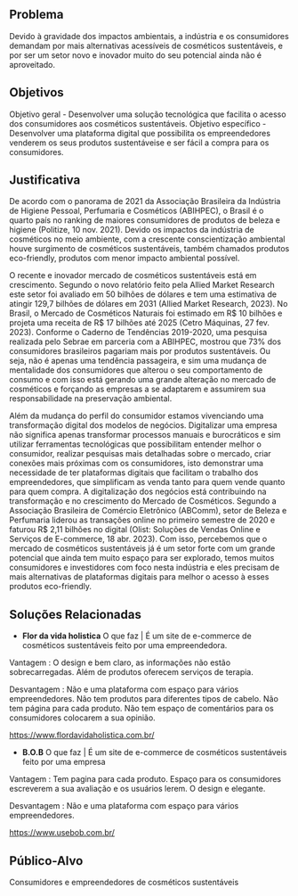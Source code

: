 
## Problema
Devido à gravidade dos impactos ambientais, a indústria e os consumidores demandam por mais alternativas acessíveis de cosméticos sustentáveis, e por ser um setor novo e inovador muito do seu potencial ainda não é aproveitado.



## Objetivos
Objetivo geral - Desenvolver uma solução tecnológica que facilita o acesso dos consumidores aos cosméticos sustentáveis.
Objetivo específico - Desenvolver uma plataforma digital que possibilita os empreendedores venderem os seus produtos sustentáveise e ser fácil a compra para os consumidores.


## Justificativa

De acordo com o panorama de 2021 da Associação Brasileira da Indústria de Higiene Pessoal, Perfumaria e Cosméticos (ABIHPEC), o Brasil é o quarto país no ranking de maiores consumidores de produtos de beleza e higiene (Politize, 10 nov. 2021). Devido os impactos da indústria de cosméticos no meio ambiente, com a crescente conscientização ambiental houve surgimento de cosméticos sustentáveis, também chamados produtos eco-friendly, produtos com menor impacto ambiental possível.

O recente e inovador mercado de cosméticos sustentáveis está em crescimento. Segundo o novo relatório feito pela Allied Market Research este setor foi avaliado em 50 bilhões de dólares e tem uma estimativa de atingir 129,7 bilhões de dólares em 2031 (Allied Market Research, 2023). No Brasil, o Mercado de Cosméticos Naturais foi estimado em R$ 10 bilhões e projeta uma receita de R$ 17 bilhões até 2025 (Cetro Máquinas, 27 fev. 2023). Conforme o Caderno de Tendências 2019-2020, uma pesquisa realizada pelo Sebrae em parceria com a ABIHPEC, mostrou que 73% dos consumidores brasileiros pagariam mais por produtos sustentáveis. Ou seja, não é apenas uma tendência passageira, e sim uma mudança de mentalidade dos consumidores que alterou o seu comportamento de consumo e com isso está gerando uma grande alteração no mercado de cosméticos e forçando as empresas a se adaptarem e assumirem sua responsabilidade na preservação ambiental.

Além da mudança do perfil do consumidor estamos vivenciando uma transformação digital dos modelos de negócios. Digitalizar uma empresa não significa apenas transformar processos manuais e burocráticos e sim utilizar ferramentas tecnológicas que possibilitam entender melhor o consumidor, realizar pesquisas mais detalhadas sobre o mercado, criar conexões mais próximas com os consumidores, isto demonstrar uma necessidade de ter plataformas digitais que facilitam o trabalho dos empreendedores, que simplificam as venda tanto para quem vende quanto para quem compra. A digitalização dos negócios está contribuindo na transformação e no crescimento do Mercado de Cosméticos. Segundo a Associação Brasileira de Comércio Eletrônico (ABComm), setor de Beleza e Perfumaria liderou as transações online no primeiro semestre de 2020 e faturou R$ 2,11 bilhões no digital (Olist: Soluções de Vendas Online e Serviços de E-commerce, 18 abr. 2023). Com isso, percebemos que o mercado de cosméticos sustentáveis já é um setor forte com um grande potencial que ainda tem muito espaço para ser explorado, temos muitos consumidores e investidores com foco nesta indústria e eles precisam de mais alternativas de plataformas digitais para melhor o acesso à esses produtos eco-friendly.





## Soluções Relacionadas
- **Flor da vida holistica**
 O que faz   | É um site de e-commerce de cosméticos sustentáveis feito por uma empreendedora.
 
 
 Vantagem : O design e bem claro, as informações não estão sobrecarregadas. Além de produtos oferecem serviços de terapia.  
 
 
 Desvantagem  : Não e uma plataforma com espaço para vários empreendedores. Não tem produtos para diferentes tipos de cabelo. Não tem página para cada produto. Não tem espaço de comentários para os consumidores colocarem a sua opinião.

 https://www.flordavidaholistica.com.br/
 

- **B.O.B**
 O que faz   | É um site de e-commerce de cosméticos sustentáveis feito por uma empresa
 
 
 Vantagem : Tem pagina para cada produto. Espaço para os consumidores escreverem a sua avaliação e os usuários lerem. O design e elegante.    
 
 
 Desvantagem  : Não e uma plataforma com espaço para vários empreendedores.    

 https://www.usebob.com.br/
 
## Público-Alvo

Consumidores e empreendedores de cosméticos sustentáveis
